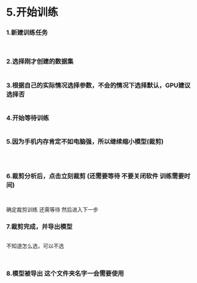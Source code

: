 # 5.开始训练



### 1.新建训练任务

<figure><img src="../../.gitbook/assets/S&#x60;AF82GR$0TE1YB(J5ARZ_U.png" alt=""><figcaption></figcaption></figure>

<figure><img src="../../.gitbook/assets/B(G%J}6XJ@NLEL$HFC@E(MV (2).png" alt=""><figcaption></figcaption></figure>





### 2.选择刚才创建的数据集

<figure><img src="../../.gitbook/assets/6Y0N@2[(A9C(FW28%TK&#x60;0F5.png" alt=""><figcaption></figcaption></figure>





### 3.根据自己的实际情况选择参数，不会的情况下选择默认，GPU建议选择否

<figure><img src="../../.gitbook/assets/56~]BC8TGPOM_2D{NV3W4WX.png" alt=""><figcaption></figcaption></figure>



### 4.开始等待训练

<figure><img src="../../.gitbook/assets/5MEKP83_{FFJPBK&#x60;@ECENCG (1).png" alt=""><figcaption></figcaption></figure>



### 5.因为手机内存肯定不如电脑强，所以继续缩小模型(裁剪)

<figure><img src="../../.gitbook/assets/1@T$H[JHC(_KTINX})TG1}S.png" alt=""><figcaption></figcaption></figure>

<figure><img src="../../.gitbook/assets/U&#x60;TIPX]2MSDK2FYUXZI4{$K.png" alt=""><figcaption></figcaption></figure>



<figure><img src="../../.gitbook/assets/UMI(L0QJV&#x60;_K2T%(V(~1M_C (1).png" alt=""><figcaption></figcaption></figure>

### 6.裁剪分析后，点击立刻裁剪 (还需要等待  不要关闭软件 训练需要时间)

<figure><img src="../../.gitbook/assets/06378QI9NW{@UEVAD$_YJQN.png" alt=""><figcaption></figcaption></figure>



<figure><img src="../../.gitbook/assets/]~XXF~XW)&#x60;$4BDW[R[FJJVL (2).png" alt=""><figcaption></figcaption></figure>

确定裁剪训练 还需等待 然后进入下一步



### 7.裁剪完成，并导出模型

<figure><img src="../../.gitbook/assets/_XZ1MO8I3PW{BDO[W&#x60;QHL}P.png" alt=""><figcaption></figcaption></figure>



不知道怎么选，可以不选

<figure><img src="../../.gitbook/assets/IG3)KGFZF_]}}PT@FW&#x60;[2LN.png" alt=""><figcaption></figcaption></figure>

<figure><img src="../../.gitbook/assets/3[&#x60;LG2@Y4PL{PON7%W9RPS5.png" alt=""><figcaption></figcaption></figure>





### 8.模型被导出  这个文件夹名字一会需要使用



<figure><img src="../../.gitbook/assets/O}@51IGA4_[K)03N@SR%OYQ (1).png" alt=""><figcaption></figcaption></figure>

